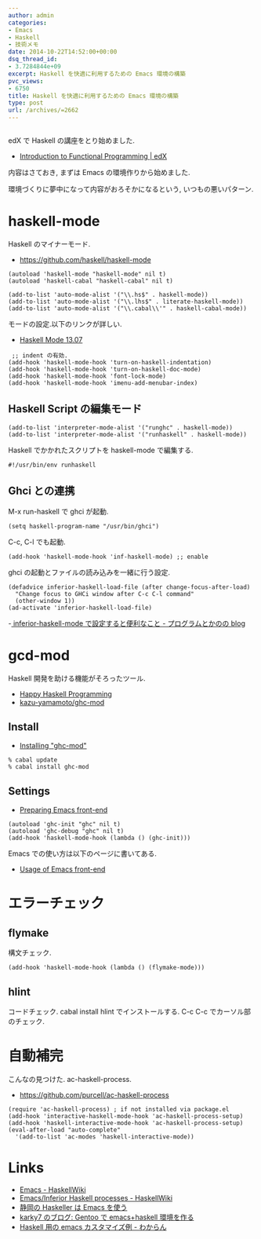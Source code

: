 ```yaml
---
author: admin
categories:
- Emacs
- Haskell
- 技術メモ
date: 2014-10-22T14:52:00+00:00
dsq_thread_id:
- 3.7284844e+09
excerpt: Haskell を快適に利用するための Emacs 環境の構築
pvc_views:
- 6750
title: Haskell を快適に利用するための Emacs 環境の構築
type: post
url: /archives/=2662
---
```


<img alt="" src="https://futurismo.biz/wp-content/uploads/emacs_logo.jpg"/>

edX で Haskell の講座をとり始めました.

-   [Introduction to Functional Programming |
    edX](https://www.edx.org/course/delftx/delftx-fp101x-introduction-functional-2126#.VEfEZ1svCCg)

内容はさておき, まずは Emacs の環境作りから始めました.

環境づくりに夢中になって内容がおろそかになるという,
いつもの悪いパターン.

haskell-mode
============

Haskell のマイナーモード.

-   <https://github.com/haskell/haskell-mode>

``` {.commonlisp}
(autoload 'haskell-mode "haskell-mode" nil t)
(autoload 'haskell-cabal "haskell-cabal" nil t)

(add-to-list 'auto-mode-alist '("\\.hs$" . haskell-mode))
(add-to-list 'auto-mode-alist '("\\.lhs$" . literate-haskell-mode))
(add-to-list 'auto-mode-alist '("\\.cabal\\'" . haskell-cabal-mode))
```

モードの設定.以下のリンクが詳しい.

-   [Haskell Mode
    13.07](https://haskell.github.io/haskell-mode/manual/latest/)

``` {.commonlisp}
 ;; indent の有効.
(add-hook 'haskell-mode-hook 'turn-on-haskell-indentation)
(add-hook 'haskell-mode-hook 'turn-on-haskell-doc-mode)
(add-hook 'haskell-mode-hook 'font-lock-mode)
(add-hook 'haskell-mode-hook 'imenu-add-menubar-index)

```

Haskell Script の編集モード
---------------------------

``` {.commonlisp}
(add-to-list 'interpreter-mode-alist '("runghc" . haskell-mode))
(add-to-list 'interpreter-mode-alist '("runhaskell" . haskell-mode))
```

Haskell でかかれたスクリプトを haskell-mode で編集する.

``` {.haskell}
#!/usr/bin/env runhaskell
```

Ghci との連携
-------------

M-x run-haskell で ghci が起動.

``` {.commonlisp}
(setq haskell-program-name "/usr/bin/ghci")
```

C-c, C-l でも起動.

``` {.commonlisp}
(add-hook 'haskell-mode-hook 'inf-haskell-mode) ;; enable
```

ghci の起動とファイルの読み込みを一緒に行う設定.

``` {.commonlisp}
(defadvice inferior-haskell-load-file (after change-focus-after-load)
  "Change focus to GHCi window after C-c C-l command"
  (other-window 1))
(ad-activate 'inferior-haskell-load-file)
```

-[ inferior-haskell-mode で設定すると便利なこと - プログラムとかのの
blog](https://d.hatena.ne.jp/pogin/20140121/1390299797)

gcd-mod
=======

Haskell 開発を助ける機能がそろったツール.

-   [Happy Haskell
    Programming](https://www.mew.org/%7Ekazu/proj/ghc-mod/en/)
-   [kazu-yamamoto/ghc-mod](https://github.com/kazu-yamamoto/ghc-mod)

Install
-------

-   [Installing
    "ghc-mod"](https://www.mew.org/~kazu/proj/ghc-mod/en/install.html)

``` {.bash}
% cabal update
% cabal install ghc-mod
```

Settings
--------

-   [Preparing Emacs
    front-end](https://www.mew.org/~kazu/proj/ghc-mod/en/preparation.html)

``` {.commonlisp}
(autoload 'ghc-init "ghc" nil t)
(autoload 'ghc-debug "ghc" nil t)
(add-hook 'haskell-mode-hook (lambda () (ghc-init)))
```

Emacs での使い方は以下のページに書いてある.

-   [Usage of Emacs
    front-end](https://www.mew.org/~kazu/proj/ghc-mod/en/emacs.html)

エラーチェック
==============

flymake
-------

構文チェック.

``` {.commonlisp}
(add-hook 'haskell-mode-hook (lambda () (flymake-mode)))
```

hlint
-----

コードチェック. cabal install hlint でインストールする. C-c C-c
でカーソル部のチェック.

自動補完
========

こんなの見つけた. ac-haskell-process.

-   <https://github.com/purcell/ac-haskell-process>

``` {.commonlisp}
(require 'ac-haskell-process) ; if not installed via package.el
(add-hook 'interactive-haskell-mode-hook 'ac-haskell-process-setup)
(add-hook 'haskell-interactive-mode-hook 'ac-haskell-process-setup)
(eval-after-load "auto-complete"
  '(add-to-list 'ac-modes 'haskell-interactive-mode))
```

Links
=====

-   [Emacs - HaskellWiki](https://www.haskell.org/haskellwiki/Emacs)
-   [Emacs/Inferior Haskell processes -
    HaskellWiki](https://www.haskell.org/haskellwiki/Emacs/Inferior_Haskell_processes)
-   [静岡の Haskeller は Emacs
    を使う](https://www.slideshare.net/KazufumiOhkawa/haskelleremacs)
-   [karky7 のブログ: Gentoo で emacs+haskell
    環境を作る](https://blog.karky7.com/2012/12/gentooemacshaskell.html)
-   [Haskell 用の emacs カスタマイズ例 -
    わからん](https://d.hatena.ne.jp/kitokitoki/20111217/p1)

